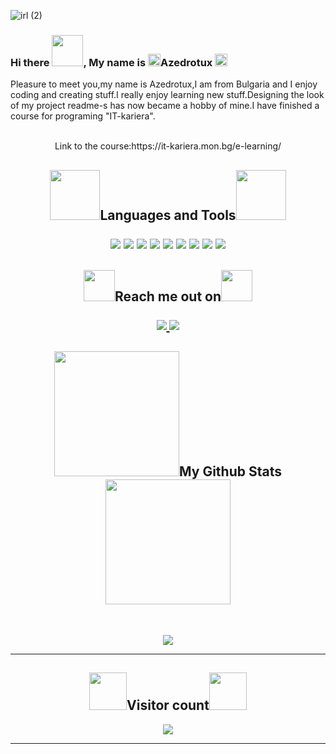 

![irl (2)](https://github.com/Artep666/Artep666/assets/78253393/461268a7-fee2-49c8-9212-db499b299b94)

### Hi there <img src="https://media.giphy.com/media/SuZY20qLNE3Hq/giphy.gif" width="50">,  My name is  <img src="https://media.giphy.com/media/10Bb1Bq7BMi9Co/giphy.gif" width="20">Azedrotux <img src="https://media.giphy.com/media/10Bb1Bq7BMi9Co/giphy.gif" width="20">

 Pleasure to meet you,my name is Azedrotux,I am from Bulgaria and I enjoy coding and creating stuff.I really enjoy learning new stuff.Designing the look of my project readme-s has now became a hobby of mine.I have finished a course for programing "IT-kariera".
  <p align="center">
 <br>
Link to the course:https://it-kariera.mon.bg/e-learning/


<h2 align="center"><img src="https://media.giphy.com/media/3oKIPqsXYcdjcBcXL2/giphy-downsized-large.gif" width="80">Languages and Tools<img src="https://media.giphy.com/media/3oKIPqsXYcdjcBcXL2/giphy-downsized-large.gif" width="80">
<br>
<p align="center">
<img src="https://img.shields.io/badge/-HTML5-E34F26?style=for-the-badge&logo=html5&logoColor=white"/>
<img src="https://img.shields.io/badge/-CSS3-1572B6?style=for-the-badge&logo=css3"/>
<img src="https://img.shields.io/badge/Visual%20Studio%20Code-0078d7.svg?style=for-the-badge&logo=visual-studio-code&logoColor=white"/>
<img src="https://img.shields.io/badge/MySQL-005C84?style=for-the-badge&logo=mysql&logoColor=white"/>
<img src="https://img.shields.io/badge/.NET-512BD4?style=for-the-badge&logo=dotnet&logoColor=white"/>
<img src="https://img.shields.io/badge/Visual_Studio-5C2D91?style=for-the-badge&logo=visual%20studio&logoColor=white"/>
<img src="https://img.shields.io/badge/C%23-239120?style=for-the-badge&logo=c-sharp&logoColor=white"/>
<img src="https://img.shields.io/badge/-GitHub-black?style=for-the-badge&logo=github"/>
<img src="https://img.shields.io/badge/selenium-43B02A.svg?&style=for-the-badge&logo=selenium&logoColor=white"/>

</p>

<h2 align="center"><img src="https://media.giphy.com/media/3og0IvuSSJb8bCXUTC/giphy.gif" width="50">Reach me out on<img src="https://media.giphy.com/media/3og0IvuSSJb8bCXUTC/giphy.gif" width="50">

<p align="center">
<!-- <img src="https://img.shields.io/badge/-ritik-purple?style=flat-square&logo=instagram&logoColor=white&link=https://www.instagram.com/pinkdogg307/"/> -->
<a href="mailto: petratileva33@gmail.com">
 <img src="https://img.shields.io/badge/-Artep666-c14438?style=for-the-badge&logo=Gmail&logoColor=white&link=mailto:artepnikolaeva75@gmail.com"/>
</a>
<a href="https://www.linkedin.com/in/azedrotux333/">
 <img src="https://img.shields.io/badge/linkedin-%230077B5.svg?style=for-the-badge&logo=linkedin&logoColor=white"/>
</a>

<h2 align="center">
  <img src="https://media.giphy.com/media/RMBAIfEfulAqgdyWH6/giphy.gif" width="200">My Github Stats <img src="https://media.giphy.com/media/RMBAIfEfulAqgdyWH6/giphy.gif" width="200">
</h2>
 
<br>



<p align = "center">
 <img  src="https://github-readme-streak-stats.herokuapp.com?user=Artep666&show_icons=true&locale=en&layout=compact&theme=shades-of-purple&line_height=0&hide_border=true" />
</p> 
<hr />
<h2 align ="center"><img src="https://media.giphy.com/media/xUA7aW7KWW289LvRdK/giphy.gif" width="60">Visitor count<img src="https://media.giphy.com/media/xUA7aW7KWW289LvRdK/giphy.gif" width="60"></h2>
 <p align="center">
<img src="https://profile-counter.glitch.me/Artep666/count.svg" />
</p>
<hr>
